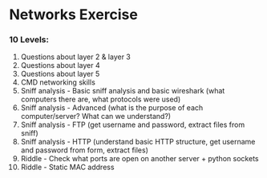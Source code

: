 # Networks Exercise
### 10 Levels:
1. Questions about layer 2 & layer 3
2. Questions about layer 4
3. Questions about layer 5
4. CMD networking skills
5. Sniff analysis - Basic sniff analysis and basic wireshark (what computers there are, what protocols were used)
6. Sniff analysis - Advanced (what is the purpose of each computer/server? What can we understand?)
7. Sniff analysis - FTP (get username and password, extract files from sniff)
8. Sniff analysis - HTTP (understand basic HTTP structure, get username and password from form, extract files)
9. Riddle - Check what ports are open on another server + python sockets
10. Riddle - Static MAC address